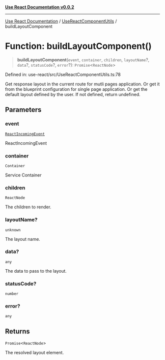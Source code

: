 [**Use React Documentation v0.0.2**](../../README.md)

***

[Use React Documentation](../../modules.md) / [UseReactComponentUtils](../README.md) / buildLayoutComponent

# Function: buildLayoutComponent()

> **buildLayoutComponent**(`event`, `container`, `children`, `layoutName`?, `data`?, `statusCode`?, `error`?): `Promise`\<`ReactNode`\>

Defined in: use-react/src/UseReactComponentUtils.ts:78

Get response layout in the current route for mutli pages application.
Or get it from the blueprint configuration for single page application.
Or get the default layout defined by the user.
If not defined, return undefined.

## Parameters

### event

[`ReactIncomingEvent`](../../declarations/type-aliases/ReactIncomingEvent.md)

ReactIncomingEvent

### container

`Container`

Service Container

### children

`ReactNode`

The children to render.

### layoutName?

`unknown`

The layout name.

### data?

`any`

The data to pass to the layout.

### statusCode?

`number`

### error?

`any`

## Returns

`Promise`\<`ReactNode`\>

The resolved layout element.
